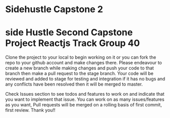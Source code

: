 # Sidehustle Capstone 2


# side Hustle Second Capstone Project Reactjs Track Group 40

Clone the project to your local to begin working on it or you can fork the repo to your github account and make changes there.
Please endeavour to create a new branch while making changes and push your code to that branch then make a pull request to the stage branch. Your code will be reviewed and added to stage for testing and integration if it has no bugs and any conflicts have been resolved then it will be merged to master.

Check Issues section to see todos and features to work on and indicate that you want to implement that issue.
You can work on as many issues/features as you want, Pull requests will be merged on a rolling basis of first commit, first review. Thank you!!
